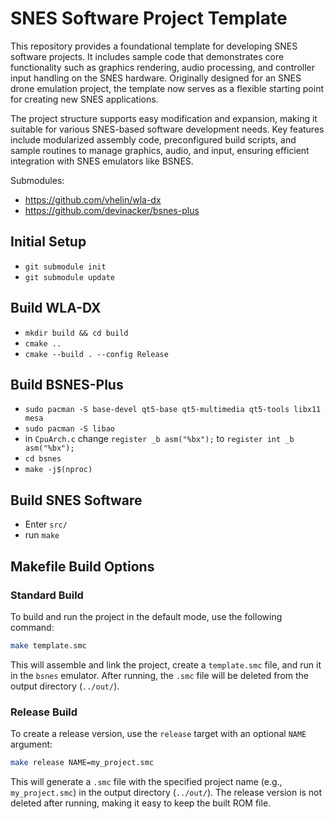 # SNES Software Project Template

This repository provides a foundational template for developing SNES software projects. It includes sample code that demonstrates core functionality such as graphics rendering, audio processing, and controller input handling on the SNES hardware. Originally designed for an SNES drone emulation project, the template now serves as a flexible starting point for creating new SNES applications.

The project structure supports easy modification and expansion, making it suitable for various SNES-based software development needs. Key features include modularized assembly code, preconfigured build scripts, and sample routines to manage graphics, audio, and input, ensuring efficient integration with SNES emulators like BSNES.

Submodules:
- https://github.com/vhelin/wla-dx
- https://github.com/devinacker/bsnes-plus

## Initial Setup
- `git submodule init`
- `git submodule update`

## Build WLA-DX
- `mkdir build && cd build`
- `cmake ..`
- `cmake --build . --config Release`

## Build BSNES-Plus
- `sudo pacman -S base-devel qt5-base qt5-multimedia qt5-tools libx11 mesa`
- `sudo pacman -S libao`
- in `CpuArch.c` change `register _b asm("%bx");` to `register int _b asm("%bx");`
- `cd bsnes`
- `make -j$(nproc)`

## Build SNES Software
- Enter `src/`
- run `make`

## Makefile Build Options

### Standard Build

To build and run the project in the default mode, use the following command:

```bash
make template.smc
```

This will assemble and link the project, create a `template.smc` file, and run it in the `bsnes` emulator. After running, the `.smc` file will be deleted from the output directory (`../out/`).

### Release Build

To create a release version, use the `release` target with an optional `NAME` argument:

```bash
make release NAME=my_project.smc
```

This will generate a `.smc` file with the specified project name (e.g., `my_project.smc`) in the output directory (`../out/`). The release version is not deleted after running, making it easy to keep the built ROM file.
